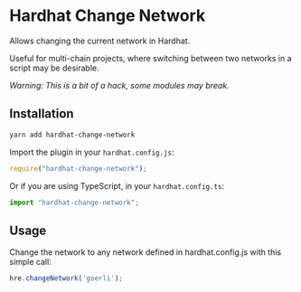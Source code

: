 # Hardhat Change Network

Allows changing the current network in Hardhat.

Useful for multi-chain projects, where switching between two networks in a script may be desirable.

_Warning: This is a bit of a hack, some modules may break._

## Installation

```bash
yarn add hardhat-change-network
```

Import the plugin in your `hardhat.config.js`:

```js
require("hardhat-change-network");
```

Or if you are using TypeScript, in your `hardhat.config.ts`:

```ts
import "hardhat-change-network";
```

## Usage

Change the network to any network defined in hardhat.config.js with this simple call:

```javascript
hre.changeNetwork('goerli');
```
